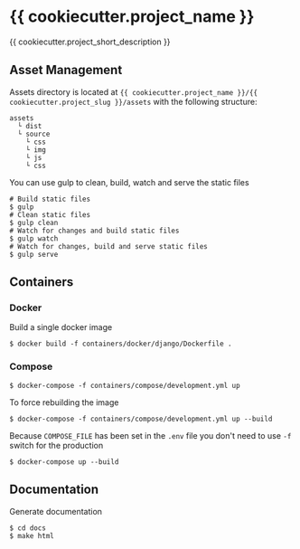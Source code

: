 # {{ cookiecutter.project_name }}

{{ cookiecutter.project_short_description }}

## Asset Management
Assets directory is located at `{{ cookiecutter.project_name }}/{{ cookiecutter.project_slug }}/assets`
with the following structure:

```
assets
  └ dist
  └ source
    └ css
    └ img
    └ js
    └ css
```
You can use gulp to clean, build, watch and serve the static files

``` shell
# Build static files
$ gulp
# Clean static files
$ gulp clean
# Watch for changes and build static files
$ gulp watch
# Watch for changes, build and serve static files
$ gulp serve
```
## Containers
### Docker
Build a single docker image
``` shell
$ docker build -f containers/docker/django/Dockerfile .
```
### Compose

``` shell
$ docker-compose -f containers/compose/development.yml up
```
To force rebuilding the image
``` shell
$ docker-compose -f containers/compose/development.yml up --build
```
Because `COMPOSE_FILE` has been set in the `.env` file you don't need to use `-f`
switch for the production
``` shell
$ docker-compose up --build
```

## Documentation
Generate documentation
``` shell
$ cd docs
$ make html
```
